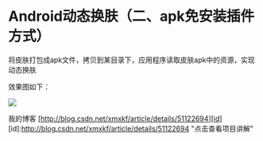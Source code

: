 # Android动态换肤（二、apk免安装插件方式）

将皮肤打包成apk文件，拷贝到某目录下，应用程序读取皮肤apk中的资源，实现动态换肤


效果图如下：

![](http://img.blog.csdn.net/20160411172844741)

我的博客
[http://blog.csdn.net/xmxkf/article/details/51122694][id]
[id]:http://blog.csdn.net/xmxkf/article/details/51122694 "点击查看项目讲解"
